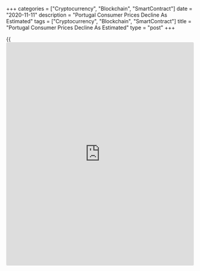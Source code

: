 +++
categories = ["Cryptocurrency", "Blockchain", "SmartContract"]
date = "2020-11-11"
description = "Portugal Consumer Prices Decline As Estimated"
tags = ["Cryptocurrency", "Blockchain", "SmartContract"]
title = "Portugal Consumer Prices Decline As Estimated"
type = "post"
+++

{{<iframe id="large-banner" src="https://www.bounty.group/#slide=3.0" width="100%" height="600" scrolling="no" style="border: 0px solid rgb(216, 221, 230); border-radius: 3px;">}}

Portugal's consumer prices declined in October, as initially estimated,
final data from Statistics Portugal showed on Wednesday.

The consumer price index fell 0.1 percent year-on-year in October, same
as seen in September, as estimated.

The core CPI, which excludes energy and unprocessed food products, fell
0.1 percent in October, following a 0.2 percent decline in the previous
month, as initially estimated.

On a monthly basis, consumer prices rose 0.1 percent in October, after a
1.0 percent increase in the previous month, in line with the initial
estimate.

The EU measure of harmonized index of consumer prices, or HICP, fell 0.6
percent annually in October, after a 0.8 percent decline in the prior
month, as estimated.

On a month-on-month basis, the HICP fell 0.1 percent in October, after a
0.8 percent rise in the preceding month, as initially estimated.

For comments and feedback [contact](https://www.playgroundfx.com/contact/): editorial@rtt[news](https://www.letsplayfx.com/blog/forex-news-website/).com

[Economic News][1]

 **What parts of the world are seeing the best (and worst) economic
performances lately? Click[here][2] to check out our [Econ Scorecard][2]
and find out! See up-to-the-moment [ranking](https://www.playgroundfx.com/blog/crypto-exchange-ranking/)s for the best and worst
performers in [GDP][3], [unemployment rate][4], [inflation][5] and much
more.**

   1. www.rtt[news](https://www.letsplayfx.com/blog/forex-news-website/).com/Content/EconomicNews.aspx
   2. www.rtt[news](https://www.letsplayfx.com/blog/forex-news-website/).com/economic-scorecard/world-rank/industrial-production/highest-performance.aspx
   3. www.rtt[news](https://www.letsplayfx.com/blog/forex-news-website/).com/economic-scorecard/world-rank/GDP/highest-performance.aspx
   4. www.rtt[news](https://www.letsplayfx.com/blog/forex-news-website/).com/economic-scorecard/world-rank/unemployment-rate/lowest-performance.aspx
   5. www.rtt[news](https://www.letsplayfx.com/blog/forex-news-website/).com/economic-scorecard/world-rank/CPI/highest-performance.aspx